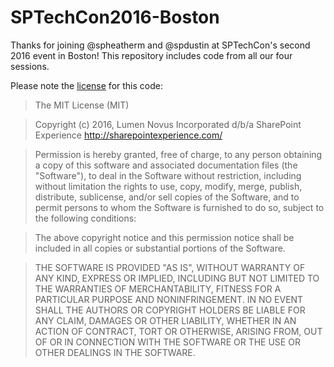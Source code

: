 # SPTechCon2016-Boston

Thanks for joining @spheatherm and @spdustin at SPTechCon's second 2016 event in Boston! This repository includes code from all our four sessions.

Please note the [license](LICENSE.txt) for this code:

> The MIT License (MIT)

> Copyright (c) 2016, Lumen Novus Incorporated d/b/a SharePoint Experience
> http://sharepointexperience.com/

> Permission is hereby granted, free of charge, to any person obtaining a copy of this software and associated documentation files (the "Software"), to deal in the Software without restriction, including without limitation the rights to use, copy, modify, merge, publish, distribute, sublicense, and/or sell copies of the Software, and to permit persons to whom the Software is furnished to do so, subject to the following conditions:

> The above copyright notice and this permission notice shall be included in all copies or substantial portions of the Software.

> THE SOFTWARE IS PROVIDED "AS IS", WITHOUT WARRANTY OF ANY KIND, EXPRESS OR IMPLIED, INCLUDING BUT NOT LIMITED TO THE WARRANTIES OF MERCHANTABILITY, FITNESS FOR A PARTICULAR PURPOSE AND NONINFRINGEMENT. IN NO EVENT SHALL THE AUTHORS OR COPYRIGHT HOLDERS BE LIABLE FOR ANY CLAIM, DAMAGES OR OTHER LIABILITY, WHETHER IN AN ACTION OF CONTRACT, TORT OR OTHERWISE, ARISING FROM, OUT OF OR IN CONNECTION WITH THE SOFTWARE OR THE USE OR OTHER DEALINGS IN THE SOFTWARE.